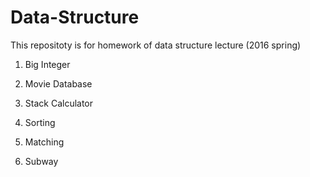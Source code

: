# Data-Structure


This repositoty is for homework of data structure lecture (2016 spring)


1. Big Integer


2. Movie Database


3. Stack Calculator


4. Sorting


5. Matching


6. Subway
